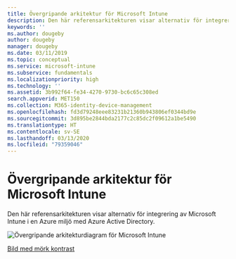 ```yaml
---
title: Övergripande arkitektur för Microsoft Intune
description: Den här referensarkitekturen visar alternativ för integrering av Microsoft Intune i en Azure miljö med Azure Active Directory.
keywords: ''
ms.author: dougeby
author: dougeby
manager: dougeby
ms.date: 03/11/2019
ms.topic: conceptual
ms.service: microsoft-intune
ms.subservice: fundamentals
ms.localizationpriority: high
ms.technology: ''
ms.assetid: 3b992f64-fe34-4270-9730-bc6c65c308ed
search.appverid: MET150
ms.collection: M365-identity-device-management
ms.openlocfilehash: fd3d79248eee83231b21360b943806ef0344bd9e
ms.sourcegitcommit: 3d895be2844bda2177c2c85dc2f09612a1be5490
ms.translationtype: HT
ms.contentlocale: sv-SE
ms.lasthandoff: 03/13/2020
ms.locfileid: "79359046"
---
```

# <a name="high-level-architecture-for-microsoft-intune"></a>Övergripande arkitektur för Microsoft Intune
Den här referensarkitekturen visar alternativ för integrering av Microsoft Intune i en Azure miljö med Azure Active Directory.  

![Övergripande arkitekturdiagram för Microsoft Intune](./media/high-level-architecture/intunearchitecture_wh.svg)

[Bild med mörk kontrast](./media/intunearchitecture.svg)

